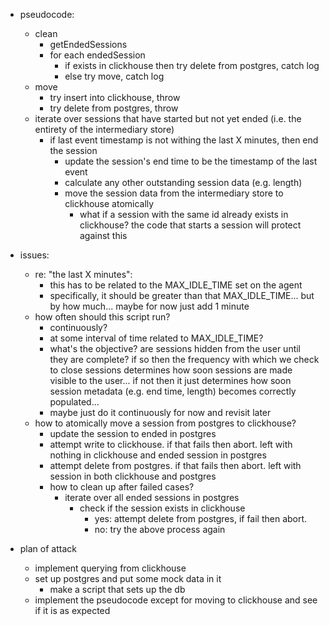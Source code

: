 - pseudocode:
  - clean
    - getEndedSessions
    - for each endedSession
      - if exists in clickhouse then try delete from postgres, catch log
      - else try move, catch log
  - move
    - try insert into clickhouse, throw
    - try delete from postgres, throw
  - iterate over sessions that have started but not yet ended (i.e. the entirety of the intermediary store)
    - if last event timestamp is not withing the last X minutes, then end the session
      - update the session's end time to be the timestamp of the last event
      - calculate any other outstanding session data (e.g. length)
      - move the session data from the intermediary store to clickhouse atomically
        - what if a session with the same id already exists in clickhouse? the code that starts a session will protect against this

- issues:
  - re: "the last X minutes":
    - this has to be related to the MAX_IDLE_TIME set on the agent
    - specifically, it should be greater than that MAX_IDLE_TIME... but by how much... maybe for now just add 1 minute
  - how often should this script run?
    - continuously?
    - at some interval of time related to MAX_IDLE_TIME?
    - what's the objective? are sessions hidden from the user until they are complete? if so then the frequency with which we check to close sessions determines how soon sessions are made visible to the user... if not then it just determines how soon session metadata (e.g. end time, length) becomes correctly populated...
    - maybe just do it continuously for now and revisit later
  - how to atomically move a session from postgres to clickhouse?
    - update the session to ended in postgres
    - attempt write to clickhouse. if that fails then abort. left with nothing in clickhouse and ended session in postgres
    - attempt delete from postgres. if that fails then abort. left with session in both clickhouse and postgres
    - how to clean up after failed cases?
      - iterate over all ended sessions in postgres
        - check if the session exists in clickhouse
          - yes: attempt delete from postgres, if fail then abort.
          - no: try the above process again

- plan of attack
  - implement querying from clickhouse
  - set up postgres and put some mock data in it
    - make a script that sets up the db
  - implement the pseudocode except for moving to clickhouse and see if it is as expected